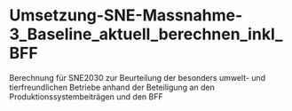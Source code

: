 # Umsetzung-SNE-Massnahme-3_Baseline_aktuell_berechnen_inkl_BFF
Berechnung für SNE2030 zur Beurteilung der besonders umwelt- und tierfreundlichen Betriebe anhand der Beteiligung an den Produktionssystembeiträgen und den BFF
